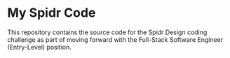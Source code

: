 # My Spidr Code

This repository contains the source code for the Spidr Design coding challenge as part of moving forward with the Full-Stack Software Engineer (Entry-Level) position.

